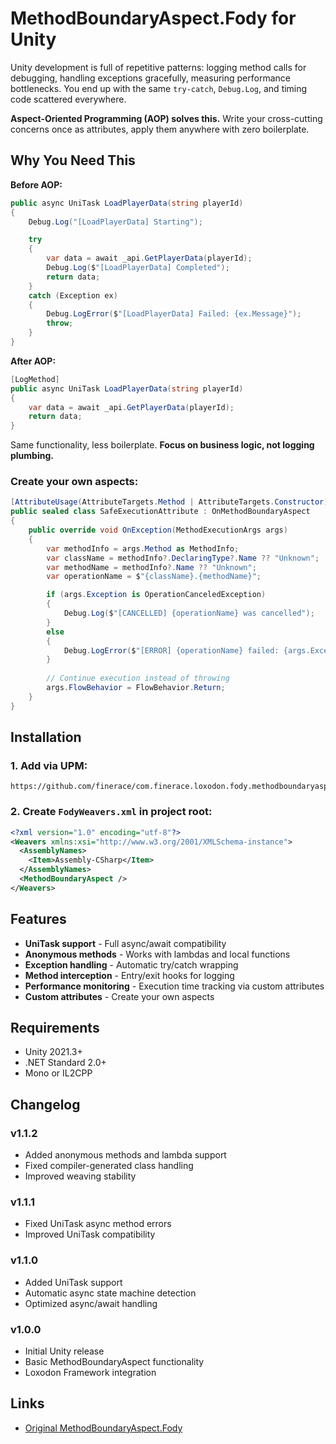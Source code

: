 # MethodBoundaryAspect.Fody for Unity

Unity development is full of repetitive patterns: logging method calls for debugging, handling exceptions gracefully, measuring performance bottlenecks. You end up with the same `try-catch`, `Debug.Log`, and timing code scattered everywhere.

**Aspect-Oriented Programming (AOP) solves this.** Write your cross-cutting concerns once as attributes, apply them anywhere with zero boilerplate.

## Why You Need This

**Before AOP:**
```csharp
public async UniTask LoadPlayerData(string playerId)
{
    Debug.Log("[LoadPlayerData] Starting");

    try 
    {
        var data = await _api.GetPlayerData(playerId);
        Debug.Log($"[LoadPlayerData] Completed");
        return data;
    }
    catch (Exception ex)
    {
        Debug.LogError($"[LoadPlayerData] Failed: {ex.Message}");
        throw;
    }
}
```

**After AOP:**
```csharp
[LogMethod]
public async UniTask LoadPlayerData(string playerId)
{
    var data = await _api.GetPlayerData(playerId);
    return data;
}
```

Same functionality, less boilerplate. **Focus on business logic, not logging plumbing.**

### Create your own aspects:
```csharp
[AttributeUsage(AttributeTargets.Method | AttributeTargets.Constructor)]
public sealed class SafeExecutionAttribute : OnMethodBoundaryAspect
{
    public override void OnException(MethodExecutionArgs args)
    {
        var methodInfo = args.Method as MethodInfo;
        var className = methodInfo?.DeclaringType?.Name ?? "Unknown";
        var methodName = methodInfo?.Name ?? "Unknown";
        var operationName = $"{className}.{methodName}";

        if (args.Exception is OperationCanceledException)
        {
            Debug.Log($"[CANCELLED] {operationName} was cancelled");
        }
        else
        {
            Debug.LogError($"[ERROR] {operationName} failed: {args.Exception.Message}");
        }
        
        // Continue execution instead of throwing
        args.FlowBehavior = FlowBehavior.Return;
    }
}
```

## Installation

### 1. Add via UPM:
```
https://github.com/finerace/com.finerace.loxodon.fody.methodboundaryaspect.git
```

### 2. Create `FodyWeavers.xml` in project root:
```xml
<?xml version="1.0" encoding="utf-8"?>
<Weavers xmlns:xsi="http://www.w3.org/2001/XMLSchema-instance">
  <AssemblyNames>
    <Item>Assembly-CSharp</Item>
  </AssemblyNames>
  <MethodBoundaryAspect />
</Weavers>
```

## Features

- **UniTask support** - Full async/await compatibility
- **Anonymous methods** - Works with lambdas and local functions
- **Exception handling** - Automatic try/catch wrapping
- **Method interception** - Entry/exit hooks for logging
- **Performance monitoring** - Execution time tracking via custom attributes
- **Custom attributes** - Create your own aspects

## Requirements

- Unity 2021.3+
- .NET Standard 2.0+
- Mono or IL2CPP

## Changelog

### v1.1.2
- Added anonymous methods and lambda support
- Fixed compiler-generated class handling
- Improved weaving stability

### v1.1.1
- Fixed UniTask async method errors
- Improved UniTask compatibility

### v1.1.0
- Added UniTask support
- Automatic async state machine detection
- Optimized async/await handling

### v1.0.0
- Initial Unity release
- Basic MethodBoundaryAspect functionality
- Loxodon Framework integration

## Links

- [Original MethodBoundaryAspect.Fody](https://github.com/vescon/MethodBoundaryAspect.Fody)